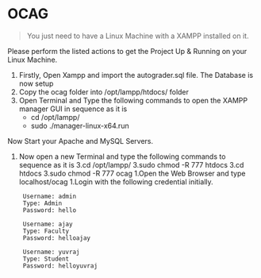 # OCAG
> You just need to have a Linux Machine with a XAMPP installed on it.

Please perform the listed actions to get the Project Up & Running on your Linux Machine.


1. Firstly, Open Xampp and import the autograder.sql file. The Database is now setup
1. Copy the ocag folder into /opt/lampp/htdocs/ folder
1. Open Terminal and Type the following commands to open the XAMPP manager GUI in sequence as it is
	- cd /opt/lampp/
	- sudo ./manager-linux-x64.run
	
Now Start your Apache and MySQL Servers.
1. Now open a new Terminal and type the following commands to sequence as it is
		3.cd /opt/lampp/
		3.sudo chmod -R 777 htdocs
		3.cd htdocs
		3.sudo chmod -R 777 ocag
1.Open the Web Browser and type localhost/ocag
1.Login with the following credential initially.

		Username: admin
		Type: Admin
		Password: hello

		Username: ajay
		Type: Faculty
		Password: helloajay

		Username: yuvraj
		Type: Student
		Password: helloyuvraj

